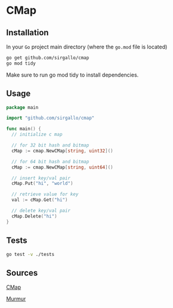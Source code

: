 # CMap


## Installation

In your `Go` project main directory (where the `go.mod` file is located)
```bash
go get github.com/sirgallo/cmap
go mod tidy
```

Make sure to run go mod tidy to install dependencies.


## Usage

```go
package main

import "github.com/sirgallo/cmap"

func main() {
  // initialize c map

  // for 32 bit hash and bitmap
  cMap := cmap.NewCMap[string, uint32]()

  // for 64 bit hash and bitmap
  cMap := cmap.NewCMap[string, uint64]()

  // insert key/val pair
  cMap.Put("hi", "world")

  // retrieve value for key
  val := cMap.Get("hi")

  // delete key/val pair
  cMap.Delete("hi")
}
```

## Tests

```bash
go test -v ./tests
```


## Sources

[CMap](./docs/CMap.md)

[Murmur](./docs/Murmur.md)
